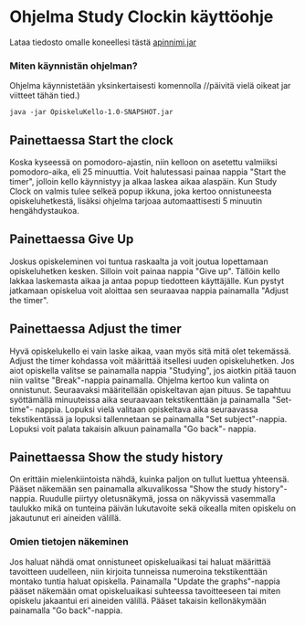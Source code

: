 # Ohjelma Study Clockin käyttöohje

Lataa tiedosto omalle koneellesi tästä [apinnimi.jar](releaseskansionoikeaversio)

### Miten käynnistän ohjelman?
Ohjelma käynnistetään yksinkertaisesti komennolla //päivitä vielä oikeat jar viitteet tähän tied.)
```
java -jar OpiskeluKello-1.0-SNAPSHOT.jar 
```

## Painettaessa Start the clock
Koska kyseessä on pomodoro-ajastin, niin kelloon on asetettu valmiiksi pomodoro-aika, eli 25 minuuttia. Voit halutessasi painaa nappia "Start the timer", jolloin kello käynnistyy ja alkaa laskea aikaa alaspäin. Kun Study Clock on valmis tulee selkeä popup ikkuna, joka kertoo onnistuneesta opiskeluhetkestä, lisäksi ohjelma tarjoaa automaattisesti 5 minuutin hengähdystaukoa.

## Painettaessa Give Up
Joskus opiskeleminen voi tuntua raskaalta ja voit joutua lopettamaan opiskeluhetken kesken. Silloin voit painaa nappia "Give up". Tällöin kello lakkaa laskemasta aikaa ja antaa popup tiedotteen käyttäjälle. Kun pystyt jatkamaan opiskelua voit aloittaa sen seuraavaa nappia painamalla "Adjust the timer".

## Painettaessa Adjust the timer
Hyvä opiskelukello ei vain laske aikaa, vaan myös sitä mitä olet tekemässä. Adjust the timer kohdassa voit määrittää itsellesi uuden opiskeluhetken. Jos aiot opiskella valitse se painamalla nappia "Studying", jos aiotkin pitää tauon niin valitse "Break"-nappia painamalla. Ohjelma kertoo kun valinta on onnistunut.
Seuraavaksi määritellään opiskeltavan ajan pituus. Se tapahtuu syöttämällä minuuteissa aika seuraavaan tekstikenttään ja painamalla "Set-time"- nappia. Lopuksi vielä valitaan opiskeltava aika seuraavassa tekstikentässä ja lopuksi tallennetaan se painamalla "Set subject"-nappia. 
Lopuksi voit palata takaisin alkuun painamalla "Go back"- nappia.

## Painettaessa Show the study history
On erittäin mielenkiintoista nähdä, kuinka paljon on tullut luettua yhteensä. Pääset näkemään sen painamalla alkuvalikossa "Show the study history"-nappia. Ruudulle piirtyy oletusnäkymä, jossa on näkyvissä vasemmalla taulukko mikä on tunteina päivän lukutavoite sekä oikealla miten opiskelu on jakautunut eri aineiden välillä.

### Omien tietojen näkeminen
Jos haluat nähdä omat onnistuneet opiskeluaikasi tai haluat määrittää tavoitteen uudelleen, niin kirjoita tunneissa numeroina tekstikenttään montako tuntia haluat opiskella.
Painamalla "Update the graphs"-nappia pääset näkemään omat opiskeluaikasi suhteessa tavoitteeseen tai miten opiskelu jakaantui eri aineiden välillä. Pääset takaisin kellonäkymään painamalla "Go back"-nappia.

